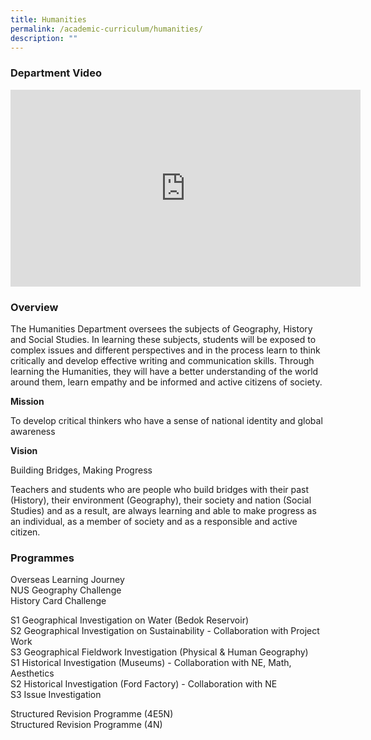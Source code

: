 ```yaml
---
title: Humanities
permalink: /academic-curriculum/humanities/
description: ""
---
```

### Department Video 

<div class="bp-youtube">

<iframe width="560" height="315" src="https://www.youtube.com/embed/nZ0QXV9OW_4" title="YouTube video player" frameborder="0" allow="accelerometer; autoplay; clipboard-write; encrypted-media; gyroscope; picture-in-picture" allowfullscreen></iframe>

</div>

### Overview

The Humanities Department oversees the subjects of Geography, History and Social Studies. In learning these subjects, students will be exposed to complex issues and different perspectives and in the process learn to think critically and develop effective writing and communication skills. Through learning the Humanities, they will have a better understanding of the world around them, learn empathy and be informed and active citizens of society.

**Mission**

To develop critical thinkers who have a sense of national identity and global awareness

**Vision**

Building Bridges, Making Progress

Teachers and students who are people who build bridges with their past (History), their environment (Geography), their society and nation (Social Studies) and as a result, are always learning and able to make progress as an individual, as a member of society and as a responsible and active citizen.
 

### Programmes

Overseas Learning Journey <br>
NUS Geography Challenge <br>
History Card Challenge

S1 Geographical Investigation on Water (Bedok Reservoir) <br>
S2 Geographical Investigation on Sustainability - Collaboration with Project Work <br>
S3 Geographical Fieldwork Investigation (Physical & Human Geography) <br>
S1 Historical Investigation (Museums) - Collaboration with NE, Math, Aesthetics <br>
S2 Historical Investigation (Ford Factory) - Collaboration with NE <br>
S3 Issue Investigation <br>
 
Structured Revision Programme (4E5N)  <br>
Structured Revision Programme (4N)